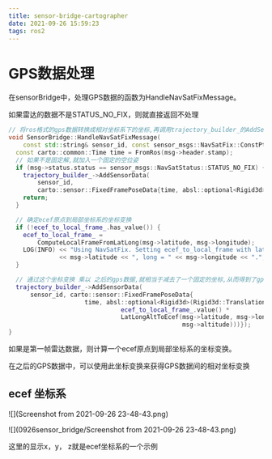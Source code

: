 ```yaml
---
title: sensor-bridge-cartographer
date: 2021-09-26 15:59:23
tags: ros2
---
```


# GPS数据处理

在sensorBridge中，处理GPS数据的函数为HandleNavSatFixMessage。

如果雷达的数据不是STATUS_NO_FIX，则就直接返回不处理

```c++
// 将ros格式的gps数据转换成相对坐标系下的坐标,再调用trajectory_builder_的AddSensorData进行数据的处理
void SensorBridge::HandleNavSatFixMessage(
    const std::string& sensor_id, const sensor_msgs::NavSatFix::ConstPtr& msg) {
  const carto::common::Time time = FromRos(msg->header.stamp);
  // 如果不是固定解,就加入一个固定的空位姿
  if (msg->status.status == sensor_msgs::NavSatStatus::STATUS_NO_FIX) {
    trajectory_builder_->AddSensorData(
        sensor_id,
        carto::sensor::FixedFramePoseData{time, absl::optional<Rigid3d>()});
    return;
  }

  // 确定ecef原点到局部坐标系的坐标变换
  if (!ecef_to_local_frame_.has_value()) {
    ecef_to_local_frame_ =
        ComputeLocalFrameFromLatLong(msg->latitude, msg->longitude);
    LOG(INFO) << "Using NavSatFix. Setting ecef_to_local_frame with lat = "
              << msg->latitude << ", long = " << msg->longitude << ".";
  }

  // 通过这个坐标变换 乘以 之后的gps数据,就相当于减去了一个固定的坐标,从而得到了gps数据间的相对坐标变换
  trajectory_builder_->AddSensorData(
      sensor_id, carto::sensor::FixedFramePoseData{
                     time, absl::optional<Rigid3d>(Rigid3d::Translation(
                               ecef_to_local_frame_.value() *
                               LatLongAltToEcef(msg->latitude, msg->longitude,
                                                msg->altitude)))});
}
```

如果是第一帧雷达数据，则计算一个ecef原点到局部坐标系的坐标变换。

在之后的GPS数据中，可以使用此坐标变换来获得GPS数据间的相对坐标变换

## ecef 坐标系

![](Screenshot from 2021-09-26 23-48-43.png)

![](0926sensor_bridge/Screenshot from 2021-09-26 23-48-43.png)

这里的显示x，y， z就是ecef坐标系的一个示例


